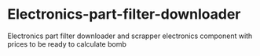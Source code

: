 # Electronics-part-filter-downloader
Electronics part filter downloader and scrapper electronics component with prices to be ready to calculate bomb
